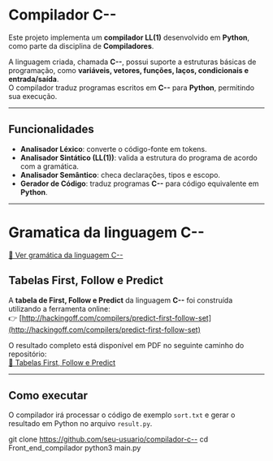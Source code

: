 # Compilador **C--**

Este projeto implementa um **compilador LL(1)** desenvolvido em **Python**, como parte da disciplina de **Compiladores**.  

A linguagem criada, chamada **C--**, possui suporte a estruturas básicas de programação, como **variáveis, vetores, funções, laços, condicionais e entrada/saída**.  
O compilador traduz programas escritos em **C--** para **Python**, permitindo sua execução.

---

## Funcionalidades

- **Analisador Léxico**: converte o código-fonte em tokens.  
- **Analisador Sintático (LL(1))**: valida a estrutura do programa de acordo com a gramática.  
- **Analisador Semântico**: checa declarações, tipos e escopo.  
- **Gerador de Código**: traduz programas **C--** para código equivalente em **Python**.  

---
#  Gramatica da linguagem C--

[📄 Ver gramática da linguagem C--](./Docs/gramatica-C--.txt)

## Tabelas First, Follow e Predict

A **tabela de First, Follow e Predict** da linguagem **C--** foi construída utilizando a ferramenta online:  
👉 [http://hackingoff.com/compilers/predict-first-follow-set](http://hackingoff.com/compilers/predict-first-follow-set)

O resultado completo está disponível em PDF no seguinte caminho do repositório:  
[📄 Tabelas First, Follow e Predict](./Docs/tabela_first_follow_predict.pdf)

---
## Como executar

O compilador irá processar o código de exemplo `sort.txt` e gerar o resultado em Python no arquivo `result.py`.

   git clone https://github.com/seu-usuario/compilador-c--
   cd Front_end_compilador
   python3 main.py

